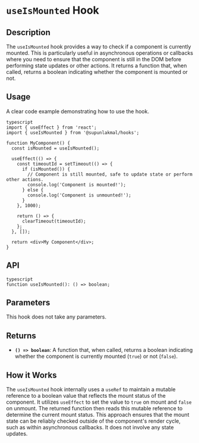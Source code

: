 # `useIsMounted` Hook

## Description

The `useIsMounted` hook provides a way to check if a component is currently mounted. This is particularly useful in asynchronous operations or callbacks where you need to ensure that the component is still in the DOM before performing state updates or other actions. It returns a function that, when called, returns a boolean indicating whether the component is mounted or not.

## Usage

A clear code example demonstrating how to use the hook.

```
typescript
import { useEffect } from 'react';
import { useIsMounted } from '@supunlakmal/hooks';

function MyComponent() {
  const isMounted = useIsMounted();

  useEffect(() => {
    const timeoutId = setTimeout(() => {
      if (isMounted()) {
        // Component is still mounted, safe to update state or perform other actions.
        console.log('Component is mounted!');
      } else {
        console.log('Component is unmounted!');
      }
    }, 1000);

    return () => {
      clearTimeout(timeoutId);
    };
  }, []);

  return <div>My Component</div>;
}
```

## API

```
typescript
function useIsMounted(): () => boolean;
```

## Parameters

This hook does not take any parameters.

## Returns

- **`() => boolean`**: A function that, when called, returns a boolean indicating whether the component is currently mounted (`true`) or not (`false`).

## How it Works

The `useIsMounted` hook internally uses a `useRef` to maintain a mutable reference to a boolean value that reflects the mount status of the component. It utilizes `useEffect` to set the value to `true` on mount and `false` on unmount. The returned function then reads this mutable reference to determine the current mount status. This approach ensures that the mount state can be reliably checked outside of the component's render cycle, such as within asynchronous callbacks. It does not involve any state updates.
